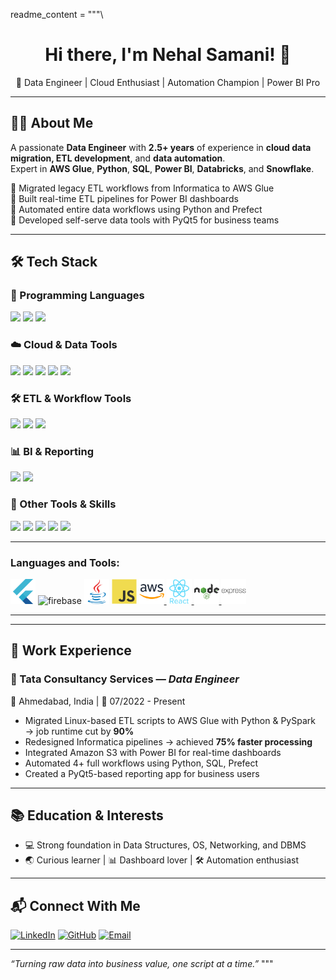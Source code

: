 readme_content = """\
<h1 align="center">Hi there, I'm Nehal Samani! 👋</h1>
<p align="center">🚀 Data Engineer | Cloud Enthusiast | Automation Champion | Power BI Pro</p>

---

## 🧑‍💻 About Me
A passionate **Data Engineer** with **2.5+ years** of experience in **cloud data migration, ETL development**, and **data automation**.  
Expert in **AWS Glue**, **Python**, **SQL**, **Power BI**, **Databricks**, and **Snowflake**.

🔹 Migrated legacy ETL workflows from Informatica to AWS Glue  
🔹 Built real-time ETL pipelines for Power BI dashboards  
🔹 Automated entire data workflows using Python and Prefect  
🔹 Developed self-serve data tools with PyQt5 for business teams

---

## 🛠️ Tech Stack

### 🔣 Programming Languages
<p>
  <img src="https://img.shields.io/badge/Python-3670A0?style=for-the-badge&logo=python&logoColor=white" />
  <img src="https://img.shields.io/badge/SQL-005C84?style=for-the-badge&logo=sqlite&logoColor=white" />
  <img src="https://img.shields.io/badge/Linux-FCC624?style=for-the-badge&logo=linux&logoColor=black" />
</p>

### ☁️ Cloud & Data Tools
<p>
  <img src="https://img.shields.io/badge/AWS-232F3E?style=for-the-badge&logo=amazonaws&logoColor=white" />
  <img src="https://img.shields.io/badge/S3-569A31?style=for-the-badge&logo=amazon-s3&logoColor=white" />
  <img src="https://img.shields.io/badge/Glue-FF9900?style=for-the-badge&logo=amazonaws&logoColor=white" />
  <img src="https://img.shields.io/badge/Databricks-E36209?style=for-the-badge&logo=databricks&logoColor=white" />
  <img src="https://img.shields.io/badge/Snowflake-56B9EB?style=for-the-badge&logo=snowflake&logoColor=white" />
</p>

### 🛠️ ETL & Workflow Tools
<p>
  <img src="https://img.shields.io/badge/Informatica-EF3AAB?style=for-the-badge&logo=informaticamdm&logoColor=white" />
  <img src="https://img.shields.io/badge/Prefect-212121?style=for-the-badge&logo=prefect&logoColor=white" />
  <img src="https://img.shields.io/badge/CAWA-007ACC?style=for-the-badge&logoColor=white" />
</p>

### 📊 BI & Reporting
<p>
  <img src="https://img.shields.io/badge/Power_BI-F2C811?style=for-the-badge&logo=powerbi&logoColor=black" />
  <img src="https://img.shields.io/badge/Power_Apps-742774?style=for-the-badge&logo=powerapps&logoColor=white" />
</p>

### 🧰 Other Tools & Skills
<p>
  <img src="https://img.shields.io/badge/VS_Code-007ACC?style=for-the-badge&logo=visual-studio-code&logoColor=white" />
  <img src="https://img.shields.io/badge/Jira-0052CC?style=for-the-badge&logo=jira&logoColor=white" />
  <img src="https://img.shields.io/badge/ServiceNow-1E4E79?style=for-the-badge&logo=servicenow&logoColor=white" />
  <img src="https://img.shields.io/badge/PyQt5-41CD52?style=for-the-badge&logo=qt&logoColor=white" />
  <img src="https://img.shields.io/badge/Macros-7289DA?style=for-the-badge&logoColor=white" />
</p>

---
<h3 align="left">Languages and Tools:</h3>

<img src="https://raw.githubusercontent.com/devicons/devicon/master/icons/flutter/flutter-original.svg" alt="flutter" width="40" height="40"/>
<img src="https://www.vectorlogo.zone/logos/firebase/firebase-icon.svg" alt="firebase" width="40" height="40"/>
<img src="https://raw.githubusercontent.com/devicons/devicon/master/icons/java/java-original.svg" alt="java" width="40" height="40"/>
<img src="https://raw.githubusercontent.com/devicons/devicon/master/icons/javascript/javascript-original.svg" alt="javascript" width="40" height="40"/>


<a href="https://aws.amazon.com" target="_blank" rel="noreferrer">
<img src="https://raw.githubusercontent.com/devicons/devicon/master/icons/amazonwebservices/amazonwebservices-original-wordmark.svg" alt="aws" width="40" height="40"/>
</a>

<a href="https://reactjs.org/" target="_blank" rel="noreferrer">
<img src="https://raw.githubusercontent.com/devicons/devicon/master/icons/react/react-original-wordmark.svg" alt="react" width="40" height="40"/>
</a>

<a href="https://nodejs.org" target="_blank" rel="noreferrer">
<img src="https://raw.githubusercontent.com/devicons/devicon/master/icons/nodejs/nodejs-original-wordmark.svg" alt="nodejs" width="40" height="40"/>
</a>

<a href="https://expressjs.com" target="_blank" rel="noreferrer">
<img src="https://raw.githubusercontent.com/devicons/devicon/master/icons/express/express-original-wordmark.svg" alt="express" width="40" height="40"/>
</a>

---
---

## 💼 Work Experience

### 🏢 Tata Consultancy Services — *Data Engineer*
📍 Ahmedabad, India | 📅 07/2022 - Present

- Migrated Linux-based ETL scripts to AWS Glue with Python & PySpark → job runtime cut by **90%**
- Redesigned Informatica pipelines → achieved **75% faster processing**
- Integrated Amazon S3 with Power BI for real-time dashboards
- Automated 4+ full workflows using Python, SQL, Prefect
- Created a PyQt5-based reporting app for business users

---

## 📚 Education & Interests
- 💻 Strong foundation in Data Structures, OS, Networking, and DBMS
- 🌏 Curious learner | 📊 Dashboard lover | 🛠 Automation enthusiast

---

## 📬 Connect With Me

[![LinkedIn](https://img.shields.io/badge/-LinkedIn-0A66C2?style=for-the-badge&logo=linkedin&logoColor=white)](#)
[![GitHub](https://img.shields.io/badge/-GitHub-181717?style=for-the-badge&logo=github&logoColor=white)](https://github.com/nehalsi)
[![Email](https://img.shields.io/badge/-Email-D14836?style=for-the-badge&logo=gmail&logoColor=white)](mailto:nehalsi@example.com)

---

<i>“Turning raw data into business value, one script at a time.”</i>
"""

